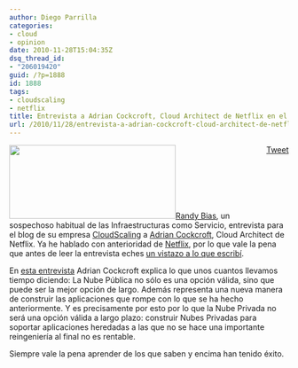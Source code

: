 ```yaml
---
author: Diego Parrilla
categories:
- cloud
- opinion
date: 2010-11-28T15:04:35Z
dsq_thread_id:
- "206019420"
guid: /?p=1888
id: 1888
tags:
- cloudscaling
- netflix
title: Entrevista a Adrian Cockcroft, Cloud Architect de Netflix en el blog de Cloudscaling
url: /2010/11/28/entrevista-a-adrian-cockcroft-cloud-architect-de-netflix-en-el-blog-de-cloudscaling/
---
```


<div style="float: right; margin-left: 10px;">
  <a href="https://twitter.com/share" class="twitter-share-button" data-via="nubeblog" data-hashtags="cloudscaling,netflix" data-count="vertical" data-url="/2010/11/28/entrevista-a-adrian-cockcroft-cloud-architect-de-netflix-en-el-blog-de-cloudscaling/">Tweet</a>
</div>

[<img class="alignright size-medium wp-image-1807" title="netflix-logo" src="/wp-content/uploads/netflix-logo-300x133.jpg" alt="" width="300" height="133" srcset="/wp-content/uploads/netflix-logo-300x133.jpg 300w, /wp-content/uploads/netflix-logo.jpg 450w" sizes="(max-width: 300px) 100vw, 300px" />](/wp-content/uploads/netflix-logo.jpg)[Randy Bias](http://www.linkedin.com/in/randybias), un sospechoso habitual de las Infraestructuras como Servicio, entrevista para el blog de su empresa [CloudScaling](http://www.cloudscaling.com) a [Adrian Cockcroft](http://www.linkedin.com/in/adriancockcroft), Cloud Architect de Netflix. Ya he hablado con anterioridad de [Netflix](/2010/10/28/el-caso-de-exito-de-netflix-como-una-gran-corporacion-migra-a-la-nube-publica/), por lo que vale la pena que antes de leer la entrevista eches [un vistazo a lo que escribí](/2010/10/28/el-caso-de-exito-de-netflix-como-una-gran-corporacion-migra-a-la-nube-publica/).

En [esta entrevista](http://cloudscaling.com/blog/cloud-computing/cloud-innovators-netflix-strategy-reflects-google-philosophy) Adrian Cockcroft explica lo que unos cuantos llevamos tiempo diciendo: La Nube Pública no sólo es una opción válida, sino que puede ser la mejor opción de largo. Además representa una nueva manera de construir las aplicaciones que rompe con lo que se ha hecho anteriormente. Y es precisamente por esto por lo que la Nube Privada no será una opción válida a largo plazo: construir Nubes Privadas para soportar aplicaciones heredadas a las que no se hace una importante reingeniería al final no es rentable.

Siempre vale la pena aprender de los que saben y encima han tenido éxito.
